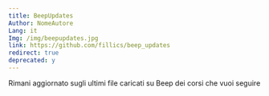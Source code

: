 ```yaml
---
title: BeepUpdates
Author: NomeAutore
Lang: it
Img: /img/beepupdates.jpg
link: https://github.com/fillics/beep_updates
redirect: true
deprecated: y
---
```

Rimani aggiornato sugli ultimi file caricati su Beep dei corsi che vuoi seguire
